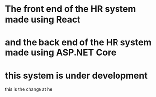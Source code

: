 # The front end of the HR system made using React
# and the back end of the HR system made using ASP.NET Core
# this system is under development
this is the change at he 

